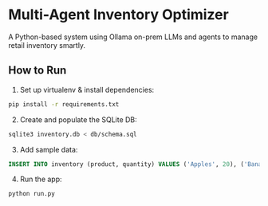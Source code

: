 # Multi-Agent Inventory Optimizer

A Python-based system using Ollama on-prem LLMs and agents to manage retail inventory smartly.

## How to Run
1. Set up virtualenv & install dependencies:
```bash
pip install -r requirements.txt
```
2. Create and populate the SQLite DB:
```bash
sqlite3 inventory.db < db/schema.sql
```
3. Add sample data:
```sql
INSERT INTO inventory (product, quantity) VALUES ('Apples', 20), ('Bananas', 40), ('Oranges', 15);
```
4. Run the app:
```bash
python run.py
```